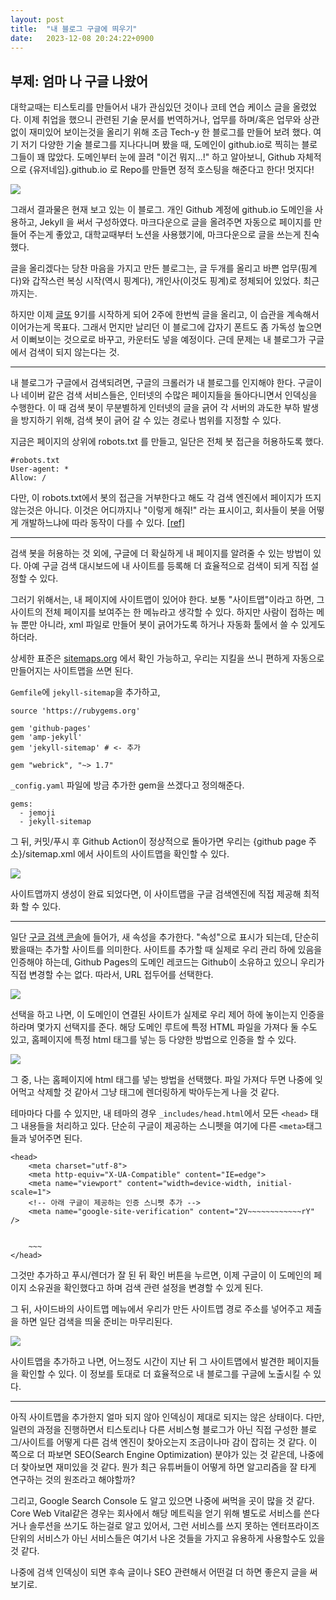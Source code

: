 ```yaml
---
layout: post
title:  "내 블로그 구글에 띄우기"
date:   2023-12-08 20:24:22+0900
---
```


## 부제: 엄마 나 구글 나왔어

대학교때는 티스토리를 만들어서 내가 관심있던 것이나 코테 연습 케이스 글을 올렸었다. 이제 취업을 했으니 관련된 기술 문서를 번역하거나, 업무를 하며/혹은 업무와 상관없이 재미있어 보이는것을 올리기 위해 조금 Tech-y 한 블로그를 만들어 보려 했다.
여기 저기 다양한 기술 블로그를 지나다니며 봤을 때, 도메인이 github.io로 찍히는 블로그들이 꽤 많았다. 도메인부터 눈에 끌려 "이건 뭐지...!" 하고 알아보니, Github 자체적으로 {유저네임}.github.io 로 Repo를 만들면 정적 호스팅을 해준다고 한다! 멋지다!

![](/assets/img/11250D3D5163DBE434.jpeg)

그래서 결과물은 현재 보고 있는 이 블로그. 개인 Github 계정에 github.io 도메인을 사용하고, Jekyll 을 써서 구성하였다. 마크다운으로 글을 올려주면 자동으로 페이지를 만들어 주는게 좋았고, 대학교때부터 노션을 사용했기에, 마크다운으로 글을 쓰는게 친숙했다.

글을 올리겠다는 당찬 마음을 가지고 만든 블로그는, 글 두개를 올리고 바쁜 업무(핑계다)와 갑작스런 복싱 시작(역시 핑계다), 개인사(이것도 핑계)로 정체되어 있었다. 최근까지는. 

하지만 이제 [글또](https://www.notion.so/zzsza/ac5b18a482fb4df497d4e8257ad4d516) 9기를 시작하게 되어 2주에 한번씩 글을 올리고, 이 습관을 계속해서 이어가는게 목표다. 그래서 먼지만 날리던 이 블로그에 갑자기 폰트도 좀 가독성 높으면서 이뻐보이는 것으로로 바꾸고, 카운터도 넣을 예정이다. 근데 문제는 내 블로그가 구글에서 검색이 되지 않는다는 것.

---

내 블로그가 구글에서 검색되려면, 구글의 크롤러가 내 블로그를 인지해야 한다. 구글이나 네이버 같은 검색 서비스들은, 인터넷의 수많은 페이지들을 돌아다니면서 인덱싱을 수행한다. 이 때 검색 봇이 무분별하게 인터넷의 글을 긁어 각 서버의 과도한 부하 발생을 방지하기 위해, 검색 봇이 긁어 갈 수 있는 경로나 범위를 지정할 수 있다. 

지금은 페이지의 상위에 robots.txt 를 만들고, 일단은 전체 봇 접근을 허용하도록 했다.

```
#robots.txt
User-agent: *
Allow: /
```

다만, 이 robots.txt에서 봇의 접근을 거부한다고 해도 각 검색 엔진에서 페이지가 뜨지 않는것은 아니다. 이것은 어디까지나 "이렇게 해줘!" 라는 표시이고, 회사들이 봇을 어떻게 개발하느냐에 따라 동작이 다를 수 있다. [[ref]](https://developers.google.com/search/docs/crawling-indexing/robots/intro)

---

검색 봇을 허용하는 것 외에, 구글에 더 확실하게 내 페이지를 알려줄 수 있는 방법이 있다. 아예 구글 검색 대시보드에 내 사이트를 등록해 더 효율적으로 검색이 되게 직접 설정할 수 있다.

그러기 위해서는, 내 페이지에 사이트맵이 있어야 한다. 보통 "사이트맵"이라고 하면, 그 사이트의 전체 페이지를 보여주는 한 메뉴라고 생각할 수 있다. 하지만 사람이 접하는 메뉴 뿐만 아니라, xml 파일로 만들어 봇이 긁어가도록 하거나 자동화 툴에서 쓸 수 있게도 하더라.

상세한 표준은 [sitemaps.org](https://www.sitemaps.org/protocol.html) 에서 확인 가능하고, 우리는 지킬을 쓰니 편하게 자동으로 만들어지는 사이트맵을 쓰면 된다.

`Gemfile`에 `jekyll-sitemap`을 추가하고,

```
source 'https://rubygems.org'

gem 'github-pages'
gem 'amp-jekyll'
gem 'jekyll-sitemap' # <- 추가

gem "webrick", "~> 1.7"
```

`_config.yaml` 파일에 방금 추가한 gem을 쓰겠다고 정의해준다.

```
gems:
  - jemoji
  - jekyll-sitemap
```

그 뒤, 커밋/푸시 후 Github Action이 정상적으로 돌아가면 우리는 {github page 주소}/sitemap.xml 에서 사이트의 사이트맵을 확인할 수 있다.

![](/assets/img/91B2627A-9B0E-41D4-813E-EA65837DAAFE.png)

사이트맵까지 생성이 완료 되었다면, 이 사이트맵을 구글 검색엔진에 직접 제공해 최적화 할 수 있다.

---

일단 [구글 검색 콘솔](https://search.google.com/search-console)에 들어가, 새 속성을 추가한다. "속성"으로 표시가 되는데, 단순히 봤을때는 추가할 사이트를 의미한다. 사이트를 추가할 때 실제로 우리 관리 하에 있음을 인증해야 하는데, Github Pages의 도메인 레코드는 Github이 소유하고 있으니 우리가 직접 변경할 수는 없다. 따라서, URL 접두어를 선택한다.

![](/assets/img/5FE342D6-2CAA-49F4-99A1-3D375BBF2EBF.png)

선택을 하고 나면, 이 도메인이 연결된 사이트가 실제로 우리 제어 하에 놓이는지 인증을 하라며 몇가지 선택지를 준다. 해당 도메인 루트에 특정 HTML 파일을 가져다 둘 수도 있고, 홈페이지에 특정 html 태그를 넣는 등 다양한 방법으로 인증을 할 수 있다.

![](/assets/img/B2B9F281-8C5B-48E9-ADC5-8256DD0AF55E.png)

그 중, 나는 홈페이지에 html 태그를 넣는 방법을 선택했다. 파일 가져다 두면 나중에 잊어먹고 삭제할 것 같아서 그냥 태그에 렌더링하게 박아두는게 나을 것 같다.

테마마다 다를 수 있지만, 내 테마의 경우 `_includes/head.html`에서 모든 `<head>` 태그 내용들을 처리하고 있다. 단순히 구글이 제공하는 스니펫을 여기에 다른 `<meta>`태그들과 넣어주면 된다.

```
<head>
    <meta charset="utf-8">
    <meta http-equiv="X-UA-Compatible" content="IE=edge">
    <meta name="viewport" content="width=device-width, initial-scale=1">
    <!-- 아래 구글이 제공하는 인증 스니펫 추가 -->
    <meta name="google-site-verification" content="2V~~~~~~~~~~~~rY" />

    
    ~~~
</head>
```

그것만 추가하고 푸시/렌더가 잘 된 뒤 확인 버튼을 누르면, 이제 구글이 이 도메인의 페이지 소유권을 확인했다고 하며 검색 관련 설정을 변경할 수 있게 된다.

그 뒤, 사이드바의 사이트맵 메뉴에서 우리가 만든 사이트맵 경로 주소를 넣어주고 제출을 하면 일단 검색을 띄울 준비는 마무리된다.

![](/assets/img/A0CDA7D7-1B10-4D62-B767-0FBB9E945361.png)

사이트맵을 추가하고 나면, 어느정도 시간이 지난 뒤 그 사이트맵에서 발견한 페이지들을 확인할 수 있다. 이 정보를 토대로 더 효율적으로 내 블로그를 구글에 노출시킬 수 있다.

---

아직 사이트맵을 추가한지 얼마 되지 않아 인덱싱이 제대로 되지는 않은 상태이다. 다만, 일련의 과정을 진행하면서 티스토리나 다른 서비스형 블로그가 아닌 직접 구성한 블로그/사이트를 어떻게 다른 검색 엔진이 찾아오는지 조금이나마 감이 잡히는 것 같다.
이 쪽으로 더 파보면 SEO(Search Engine Optimization) 분야가 있는 것 같은데, 나중에 더 찾아보면 재미있을 것 같다. 뭔가 최근 유튜버들이 어떻게 하면 알고리즘을 잘 타게 연구하는 것의 원조라고 해야할까?

그리고, Google Search Console 도 알고 있으면 나중에 써먹을 곳이 많을 것 같다. Core Web Vital같은 경우는 회사에서 해당 메트릭을 얻기 위해 별도로 서비스를 쓴다거나 솔루션을 쓰기도 하는걸로 알고 있어서, 그런 서비스를 쓰지 못하는 엔터프라이즈 단위의 서비스가 아닌 서비스들은 여기서 나온 것들을 가지고 유용하게 사용할수도 있을 것 같다.

나중에 검색 인덱싱이 되면 후속 글이나 SEO 관련해서 어떤걸 더 하면 좋은지 글을 써보기로.